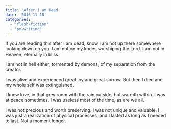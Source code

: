 ```yaml
---
title: 'After I am Dead'
date: '2016-11-18'
categories:
  - 'flash-fiction'
  - 'pm-writing'
---
```


If you are reading this after I am dead, know I am not up there somewhere
looking down on you. I am not on my knees worshiping the Lord. I am not in
Heaven, eternally in bliss.

<!-- truncate -->

I am not in hell either, tormented by demons, of my separation from the creator.

I was alive and experienced great joy and great sorrow. But then I died and my
whole self was extinguished.

I knew love, in that grey room with the rain outside, but warmth within. I was
at peace sometimes. I was useless most of the time, as are we all.

I was not precious and worth preserving. I was not unique and valuable. I was
just a realization of physical processes, and I lasted as long as I needed to
last. Not a moment longer.
